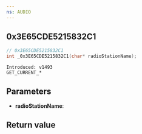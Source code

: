 ```yaml
---
ns: AUDIO
---
```

## 0x3E65CDE5215832C1

```c
// 0x3E65CDE5215832C1
int _0x3E65CDE5215832C1(char* radioStationName);
```

```
Introduced: v1493
GET_CURRENT_*
```

## Parameters
* **radioStationName**:

## Return value
